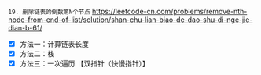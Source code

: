
`19. 删除链表的倒数第N个节点` https://leetcode-cn.com/problems/remove-nth-node-from-end-of-list/solution/shan-chu-lian-biao-de-dao-shu-di-nge-jie-dian-b-61/
- [x] 方法一：计算链表长度
- [x] 方法二：栈
- [x] 方法三：一次遍历 【双指针（快慢指针）】
